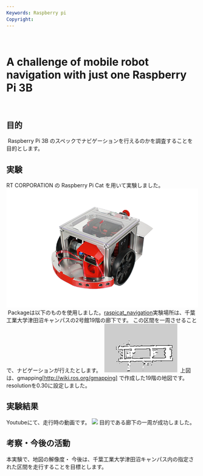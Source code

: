 ```yaml
---
Keywords: Raspberry pi
Copyright: 
---
```

​
# A challenge of mobile robot navigation with just one Raspberry Pi 3B
​
## 目的
​
Raspberry Pi 3B のスペックでナビゲーションを行えるのかを調査することを目的とします。
​
​
## 実験
RT CORPORATION の Raspberry Pi Cat を用いて実験しました。
​
![](Raspberry-Pi-Cat.png)
​
Packageは以下のものを使用しました。[raspicat_navigation](https://github.com/uhobeike/raspicat_navigation)
​
実験場所は、千葉工業大学津田沼キャンパスの2号館19階の廊下です。
この区間を一周させることで、ナビゲーションが行えたとします。
​
![19階地図](AnyConv.com__2_19.png)
​
上図は、gmapping[http://wiki.ros.org/gmapping] で作成した19階の地図です。resolutionを0.30に設定しました。
## 実験結果
Youtubeにて、走行時の動画です。
[![](https://img.youtube.com/vi/tmFjHElCXa8/0.jpg)](https://www.youtube.com/watch?v=tmFjHElCXa8)
​
目的である廊下の一周が成功しました。
​
## 考察・今後の活動
本実験で、地図の解像度・
今後は、千葉工業大学津田沼キャンパス内の指定された区間を走行することを目標とします。
